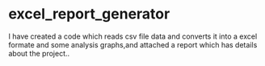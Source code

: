 # excel_report_generator
I have created a code which reads csv file data and converts it into a excel formate and some analysis graphs,and attached a report which has details about the project..
